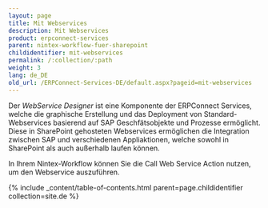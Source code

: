 ```yaml
---
layout: page
title: Mit Webservices
description: Mit Webservices
product: erpconnect-services
parent: nintex-workflow-fuer-sharepoint
childidentifier: mit-webservices
permalink: /:collection/:path
weight: 3
lang: de_DE
old_url: /ERPConnect-Services-DE/default.aspx?pageid=mit-webservices
---
```


Der *WebService Designer* ist eine Komponente der ERPConnect Services, welche die graphische Erstellung und das Deployment von Standard-Webservices basierend auf SAP Geschfätsobjekte und Prozesse ermöglicht. Diese in SharePoint gehosteten Webservices ermöglichen die Integration zwischen SAP und verschiedenen Appliaktionen, welche sowohl in SharePoint als auch außerhalb laufen können.

In Ihrem Nintex-Workflow können Sie die Call Web Service Action nutzen, um den Webservice auszuführen. 

{% include _content/table-of-contents.html parent=page.childidentifier collection=site.de %}